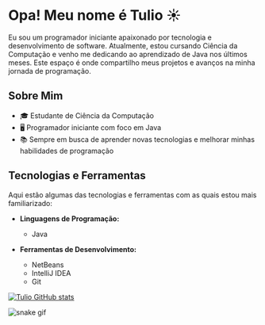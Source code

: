 # Opa! Meu nome é Tulio ☀️

Eu sou um programador iniciante apaixonado por tecnologia e desenvolvimento de software. Atualmente, estou cursando Ciência da Computação e venho me dedicando ao aprendizado de Java nos últimos meses. Este espaço é onde compartilho meus projetos e avanços na minha jornada de programação.

## Sobre Mim

- 🎓 Estudante de Ciência da Computação
- 🖥️ Programador iniciante com foco em Java
- 📚 Sempre em busca de aprender novas tecnologias e melhorar minhas habilidades de programação

## Tecnologias e Ferramentas

Aqui estão algumas das tecnologias e ferramentas com as quais estou mais familiarizado:

- **Linguagens de Programação:**
  - Java

- **Ferramentas de Desenvolvimento:**
  - NetBeans
  - IntelliJ IDEA
  - Git

[![Tulio GitHub stats](https://github-readme-stats.vercel.app/api?username=tulioanesio)](https://github.com/tulioanesio/github-readme-stats)

![snake gif](https://github.com/tulioanesio/tulioanesio/blob/output/github-contribution-grid-snake.svg)

